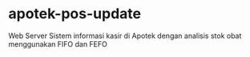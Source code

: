 # apotek-pos-update
Web Server Sistem informasi kasir di Apotek dengan analisis stok obat menggunakan FIFO dan FEFO
